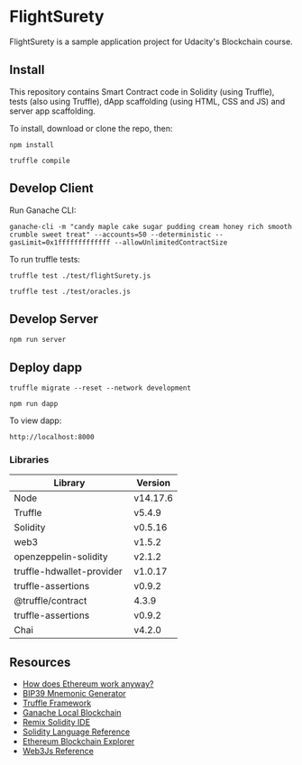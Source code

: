 # FlightSurety

FlightSurety is a sample application project for Udacity's Blockchain course.

## Install

This repository contains Smart Contract code in Solidity (using Truffle), tests (also using Truffle), dApp scaffolding (using HTML, CSS and JS) and server app scaffolding.

To install, download or clone the repo, then:

```
npm install
```
```
truffle compile
```
## Develop Client


Run Ganache CLI: 
```
ganache-cli -m "candy maple cake sugar pudding cream honey rich smooth crumble sweet treat" --accounts=50 --deterministic --gasLimit=0x1fffffffffffff --allowUnlimitedContractSize
```

To run truffle tests:

```
truffle test ./test/flightSurety.js
```
```
truffle test ./test/oracles.js
```

## Develop Server

```
npm run server
```
## Deploy dapp
```
truffle migrate --reset --network development
```
```
npm run dapp
```
To view dapp:

`http://localhost:8000`


### Libraries
Library      | Version
------------ | -------------
Node             |v14.17.6
Truffle          |v5.4.9
Solidity         |v0.5.16
web3             |v1.5.2
openzeppelin-solidity |v2.1.2
truffle-hdwallet-provider |v1.0.17
truffle-assertions   |v0.9.2
@truffle/contract | 4.3.9
truffle-assertions             |v0.9.2
Chai         |v4.2.0

## Resources

* [How does Ethereum work anyway?](https://medium.com/@preethikasireddy/how-does-ethereum-work-anyway-22d1df506369)
* [BIP39 Mnemonic Generator](https://iancoleman.io/bip39/)
* [Truffle Framework](http://truffleframework.com/)
* [Ganache Local Blockchain](http://truffleframework.com/ganache/)
* [Remix Solidity IDE](https://remix.ethereum.org/)
* [Solidity Language Reference](http://solidity.readthedocs.io/en/v0.4.24/)
* [Ethereum Blockchain Explorer](https://etherscan.io/)
* [Web3Js Reference](https://github.com/ethereum/wiki/wiki/JavaScript-API)